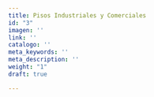 ```yaml
---
title: Pisos Industriales y Comerciales
id: "3"
imagen: ''
link: ''
catalogo: ''
meta_keywords: ''
meta_description: ''
weight: "1"
draft: true

---
```

